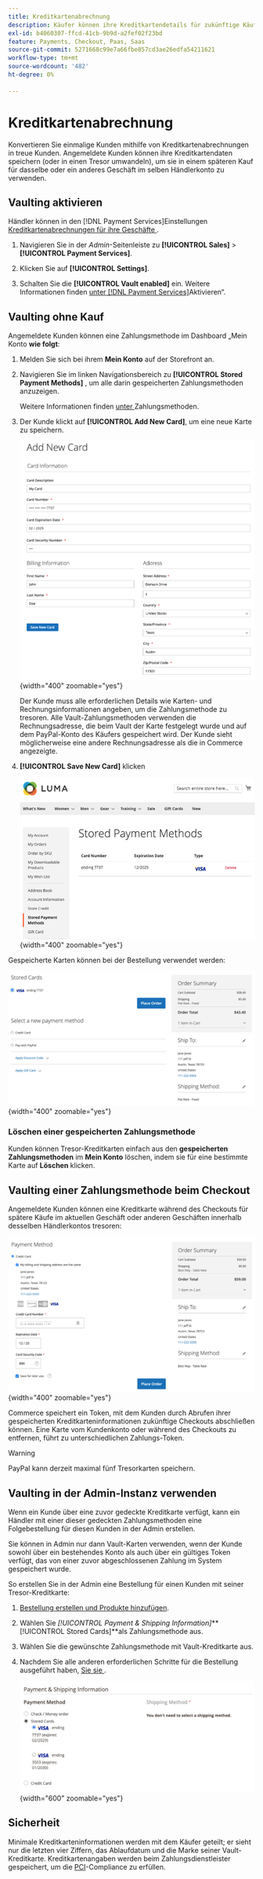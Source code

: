 ```yaml
---
title: Kreditkartenabrechnung
description: Käufer können ihre Kreditkartendetails für zukünftige Käufe Vault-fähig machen (speichern).
exl-id: b4060307-ffcd-41cb-9b9d-a2fef02f23bd
feature: Payments, Checkout, Paas, Saas
source-git-commit: 5271668c99e7a66fbe857cd3ae26edfa54211621
workflow-type: tm+mt
source-wordcount: '482'
ht-degree: 0%

---
```


# Kreditkartenabrechnung

Konvertieren Sie einmalige Kunden mithilfe von Kreditkartenabrechnungen in treue Kunden. Angemeldete Kunden können ihre Kreditkartendaten speichern (oder in einen Tresor umwandeln), um sie in einem späteren Kauf für dasselbe oder ein anderes Geschäft im selben Händlerkonto zu verwenden.

## Vaulting aktivieren

Händler können in den [!DNL Payment Services]Einstellungen[ Kreditkartenabrechnungen für ihre Geschäfte ](settings.md#card-vaulting).

1. Navigieren Sie in der _Admin_-Seitenleiste zu **[!UICONTROL Sales]** > **[!UICONTROL Payment Services]**.

1. Klicken Sie auf **[!UICONTROL Settings]**.

1. Schalten Sie die **[!UICONTROL Vault enabled]** ein. Weitere Informationen finden [ unter  [!DNL Payment Services]](settings.md#enable-payment-services)Aktivieren“.

## Vaulting ohne Kauf

Angemeldete Kunden können eine Zahlungsmethode im Dashboard „Mein Konto **wie folgt**:

1. Melden Sie sich bei ihrem **Mein Konto** auf der Storefront an.

1. Navigieren Sie im linken Navigationsbereich zu **[!UICONTROL Stored Payment Methods]** , um alle darin gespeicherten Zahlungsmethoden anzuzeigen.

   Weitere Informationen finden [ unter ](https://experienceleague.adobe.com/en/docs/commerce-admin/stores-sales/payments/stored-payment-methods) Zahlungsmethoden.

1. Der Kunde klickt auf **[!UICONTROL Add New Card]**, um eine neue Karte zu speichern.

   ![Neue Karte hinzufügen](assets/add-new-card.png){width="400" zoomable="yes"}

   Der Kunde muss alle erforderlichen Details wie Karten- und Rechnungsinformationen angeben, um die Zahlungsmethode zu tresoren.
Alle Vault-Zahlungsmethoden verwenden die Rechnungsadresse, die beim Vault der Karte festgelegt wurde und auf dem PayPal-Konto des Käufers gespeichert wird. Der Kunde sieht möglicherweise eine andere Rechnungsadresse als die in Commerce angezeigte.

1. **[!UICONTROL Save New Card]** klicken

   ![Gespeicherte Zahlungsmethoden in meinem Konto](assets/stored-payment-methods.png){width="400" zoomable="yes"}

Gespeicherte Karten können bei der Bestellung verwendet werden:

![Verwendung gespeicherter Anmeldedaten für zukünftige Käufe](assets/use-stored-card.png){width="400" zoomable="yes"}

### Löschen einer gespeicherten Zahlungsmethode

Kunden können Tresor-Kreditkarten einfach aus den **gespeicherten Zahlungsmethoden** im **Mein Konto** löschen, indem sie für eine bestimmte Karte auf **Löschen** klicken.

## Vaulting einer Zahlungsmethode beim Checkout

Angemeldete Kunden können eine Kreditkarte während des Checkouts für spätere Käufe im aktuellen Geschäft oder anderen Geschäften innerhalb desselben Händlerkontos tresoren:

![Die Kreditkarte für die spätere Verwendung aufheben](assets/save-card-for-later.png){width="400" zoomable="yes"}

Commerce speichert ein Token, mit dem Kunden durch Abrufen ihrer gespeicherten Kreditkarteninformationen zukünftige Checkouts abschließen können. Eine Karte vom Kundenkonto oder während des Checkouts zu entfernen, führt zu unterschiedlichen Zahlungs-Token.

>[!WARNING]
>
> PayPal kann derzeit maximal fünf Tresorkarten speichern.

## Vaulting in der Admin-Instanz verwenden

Wenn ein Kunde über eine zuvor gedeckte Kreditkarte verfügt, kann ein Händler mit einer dieser gedeckten Zahlungsmethoden eine Folgebestellung für diesen Kunden in der Admin erstellen.

Sie können in Admin nur dann Vault-Karten verwenden, wenn der Kunde sowohl über ein bestehendes Konto als auch über ein gültiges Token verfügt, das von einer zuvor abgeschlossenen Zahlung im System gespeichert wurde.

So erstellen Sie in der Admin eine Bestellung für einen Kunden mit seiner Tresor-Kreditkarte:

1. [Bestellung erstellen und Produkte hinzufügen](https://experienceleague.adobe.com/docs/commerce-admin/stores-sales/point-of-purchase/assist/customer-account-create-order.html).
1. Wählen Sie _[!UICONTROL Payment & Shipping Information]_**[!UICONTROL Stored Cards]**als Zahlungsmethode aus.
1. Wählen Sie die gewünschte Zahlungsmethode mit Vault-Kreditkarte aus.
1. Nachdem Sie alle anderen erforderlichen Schritte für die Bestellung ausgeführt haben, [ Sie sie ](https://experienceleague.adobe.com/docs/commerce-admin/stores-sales/point-of-purchase/assist/customer-account-create-order.html?lang=en#step-3%3A-submit-the-order).

   ![Verwenden Sie eine Vault-Kreditkarte in Admin für den Kunden](assets/admin-vaultedcard.png){width="600" zoomable="yes"}

## Sicherheit

Minimale Kreditkarteninformationen werden mit dem Käufer geteilt; er sieht nur die letzten vier Ziffern, das Ablaufdatum und die Marke seiner Vault-Kreditkarte. Kreditkartenangaben werden beim Zahlungsdienstleister gespeichert, um die [PCI](security.md#PCI-compliance)-Compliance zu erfüllen.
